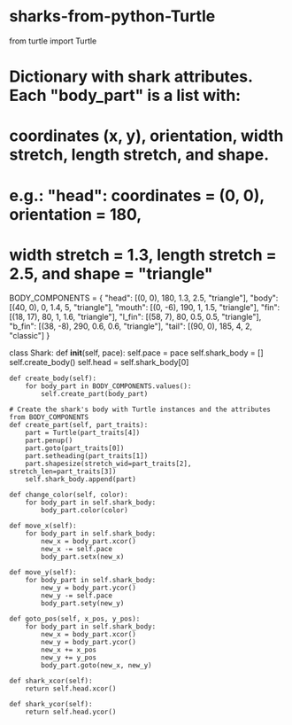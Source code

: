 # sharks-from-python-Turtle

from turtle import Turtle

# Dictionary with shark attributes. Each "body_part" is a list with:
# coordinates (x, y), orientation, width stretch, length stretch, and shape.
# e.g.: "head": coordinates = (0, 0), orientation = 180,
# width stretch = 1.3, length stretch = 2.5, and shape = "triangle"

BODY_COMPONENTS = {
                    "head": [(0, 0), 180, 1.3, 2.5, "triangle"],
                    "body": [(40, 0), 0, 1.4, 5, "triangle"],
                    "mouth": [(0, -6), 190, 1, 1.5, "triangle"],
                    "fin": [(18, 17), 80, 1, 1.6, "triangle"],
                    "l_fin": [(58, 7), 80, 0.5, 0.5, "triangle"],
                    "b_fin": [(38, -8), 290, 0.6, 0.6, "triangle"],
                    "tail": [(90, 0), 185, 4, 2, "classic"]
                    }


class Shark:
    def __init__(self, pace):
        self.pace = pace
        self.shark_body = []
        self.create_body()
        self.head = self.shark_body[0]


    def create_body(self):
        for body_part in BODY_COMPONENTS.values():
            self.create_part(body_part)

    # Create the shark's body with Turtle instances and the attributes from BODY_COMPONENTS
    def create_part(self, part_traits):
        part = Turtle(part_traits[4])
        part.penup()
        part.goto(part_traits[0])
        part.setheading(part_traits[1])
        part.shapesize(stretch_wid=part_traits[2], stretch_len=part_traits[3])
        self.shark_body.append(part)

    def change_color(self, color):
        for body_part in self.shark_body:
            body_part.color(color)

    def move_x(self):
        for body_part in self.shark_body:
            new_x = body_part.xcor()
            new_x -= self.pace
            body_part.setx(new_x)

    def move_y(self):
        for body_part in self.shark_body:
            new_y = body_part.ycor()
            new_y -= self.pace
            body_part.sety(new_y)

    def goto_pos(self, x_pos, y_pos):
        for body_part in self.shark_body:
            new_x = body_part.xcor()
            new_y = body_part.ycor()
            new_x += x_pos
            new_y += y_pos
            body_part.goto(new_x, new_y)

    def shark_xcor(self):
        return self.head.xcor()

    def shark_ycor(self):
        return self.head.ycor()
